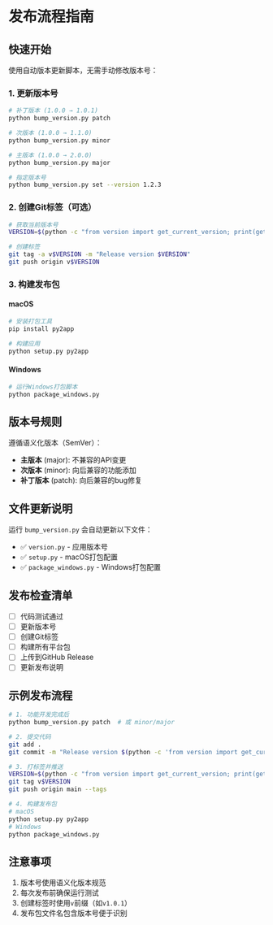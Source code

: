 # 发布流程指南

## 快速开始

使用自动版本更新脚本，无需手动修改版本号：

### 1. 更新版本号
```bash
# 补丁版本 (1.0.0 → 1.0.1)
python bump_version.py patch

# 次版本 (1.0.0 → 1.1.0)
python bump_version.py minor

# 主版本 (1.0.0 → 2.0.0)
python bump_version.py major

# 指定版本号
python bump_version.py set --version 1.2.3
```

### 2. 创建Git标签（可选）
```bash
# 获取当前版本号
VERSION=$(python -c "from version import get_current_version; print(get_current_version())")

# 创建标签
git tag -a v$VERSION -m "Release version $VERSION"
git push origin v$VERSION
```

### 3. 构建发布包

#### macOS
```bash
# 安装打包工具
pip install py2app

# 构建应用
python setup.py py2app
```

#### Windows
```bash
# 运行Windows打包脚本
python package_windows.py
```

## 版本号规则

遵循语义化版本（SemVer）：

- **主版本** (major): 不兼容的API变更
- **次版本** (minor): 向后兼容的功能添加
- **补丁版本** (patch): 向后兼容的bug修复

## 文件更新说明

运行 `bump_version.py` 会自动更新以下文件：

- ✅ `version.py` - 应用版本号
- ✅ `setup.py` - macOS打包配置
- ✅ `package_windows.py` - Windows打包配置

## 发布检查清单

- [ ] 代码测试通过
- [ ] 更新版本号
- [ ] 创建Git标签
- [ ] 构建所有平台包
- [ ] 上传到GitHub Release
- [ ] 更新发布说明

## 示例发布流程

```bash
# 1. 功能开发完成后
python bump_version.py patch  # 或 minor/major

# 2. 提交代码
git add .
git commit -m "Release version $(python -c 'from version import get_current_version; print(get_current_version())')"

# 3. 打标签并推送
VERSION=$(python -c "from version import get_current_version; print(get_current_version())")
git tag v$VERSION
git push origin main --tags

# 4. 构建发布包
# macOS
python setup.py py2app
# Windows
python package_windows.py
```

## 注意事项

1. 版本号使用语义化版本规范
2. 每次发布前确保运行测试
3. 创建标签时使用`v`前缀（如`v1.0.1`）
4. 发布包文件名包含版本号便于识别